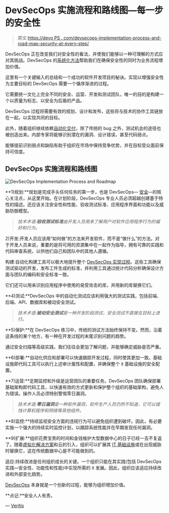 # DevSecOps 实施流程和路线图—每一步的安全性

> 原文:[https://devo PS . com/devsecops-implementation-process-and-road-map-security-at-every-step/](https://devops.com/devsecops-implementation-process-and-road-map-security-at-every-step/)

DevSecOps 正在改变我们对安全性的看法，并使我们能够以一种可理解的方式应对其挑战。DevSecOps 的[系统化方法](https://www.veritis.com/solutions/devops/)帮助我们在确保安全性的同时为业务流程增加价值。

这里有一个关键输入的总结和一个成功的软件开发项目的秘诀。实现以增强安全性为主要目标的 DevSecOps 需要一个循序渐进的过程。

它需要统一文化上完全不同的安全、运营、开发和测试团队，唯一的目的是构建一个以质量为标志、以安全为后盾的产品。

DevSecOps 过程将需要有效的规划、设计和发布，这些将与技术的协作工具链放在一起，以实现共同的目标。

此外，随着组织继续依赖[自动化交付](https://devops.com/early-automation-key-requirement-devsecops-success/)，除了传统的 bug 之外，测试机会的途径也被创造出来。内部专家将能够识别潜在的漏洞、设计错误，甚至代码弱点。

能够提前识别弱点和缺陷有助于组织在市场中保持竞争优势，并在目标受众面前保持可信度。

## **DevSecOps 实施流程和路线图**

![DevSecOps Implementation Process and Roadmap](../Images/525c5889fe1cc8841a44f401c69d1558.png "DevSecOps Implementation Process and Roadmap")

**1)规划:**规划是完成手头任何任务的第一步，也是 DevSecOps— [安全](https://www.veritis.com/blog/devsecops-solution-to-cloud-security-challenge/)—的核心关注点，从这里开始。在计划阶段，DevSecOps 专业人员必须超越创建基于特性的描述。还应该关注安全性和性能、验收测试标准、应用程序界面和功能以及威胁防御模型。

> *技术术语:**验收测试标准**由开发人员用来了解用户对软件应用程序行为的偏好和行为。*

2)开发:开发人员应该用“如何做”的方法来开发软件，而不是“做什么”的方法。对于开发人员来说，重要的是将可用的资源集中在一起作为指导，拥有可靠的实践和代码审查系统，以供他们自己和团队中的其他人遵循。

构建:自动化构建工具可以极大地提升整个 [DevSecOps 实现过程](https://www.veritis.com/solutions/devsecops-services/)。这些工具确保测试驱动的开发，发布工件生成的标准，并利用工具通过统计代码分析确保设计方面与团队的编码和安全标准一致。

它们还可以用来识别应用程序中使用的易受攻击的库，并用新的库替换它们。

**4)测试:**DevSecOps 中的自动化测试应该利用强大的测试实践，包括前端、后端、API、数据库和被动安全测试。

> *技术术语:**被动安全测试**是一种开发阶段测试，安全测试不直接在目标上进行。*

**5)保护:**在 DevSecOps 练习中，传统的测试方法始终保持不变。然而，沿着这条线的某个地方，有一种在开发过程的末尾识别问题的趋势。

通过安全扫描等高级实践，我们往往会更加了解问题，并能够确定威胁是否严重。

**6)部署:**自动化供应和部署可以快速跟踪开发过程，同时使其更加一致。基础设施即代码工具可以执行上述审计属性和配置，并确保整个 it 基础设施的安全配置。

**7)运营:**定期监控和升级是运营团队的重要任务。DevSecOps 团队确保部署基础架构即代码工具，以快速有效的方式更新和保护整个组织的基础架构，避免人为错误。操作人员必须特别警惕零日漏洞。

> *技术术语:**零日漏洞**是一种软件漏洞，软件生产人员仍然不知道，它可以侵蚀计算机程序和网络等其他组件。*

**8)监控:**持续监视安全方面的违规行为可以避免组织遭到破坏。因此，有必要实施一个强大的持续实时监控计划，以跟踪系统性能并在早期发现任何漏洞。

**9)扩展:**组织花费宝贵的时间和金钱维护大型数据中心的日子已经一去不复返了。随着[虚拟化解决方案](https://www.veritis.com/solutions/virtualization/)和云的引入，组织可以扩展其 [IT 基础设施](https://www.veritis.com/solutions/it-infrastructure-services/)或在出现威胁时替换它，这在传统数据中心是不可能做到的。

适应:持续改进是任何组织成长的关键。一个组织只能在其实践(包括 DevSecOps 实践—安全性、功能性和性能)中实现所需的 it 发展。因此，组织应该适应持续改进和外部变化趋势。

[DevSecOps](https://www.veritis.com/solutions/devsecops-services/) 本身就是一个创新的过程，能够为组织增加价值。

**点记:**安全人人有责。

— [Veritis](https://devops.com/author/veritisgroup/)